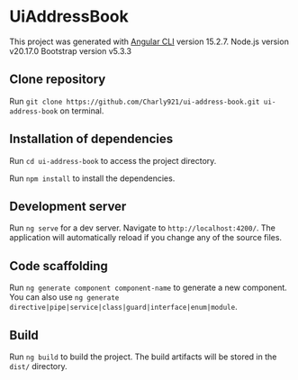 # UiAddressBook

This project was generated with [Angular CLI](https://github.com/angular/angular-cli) version 15.2.7.
Node.js version v20.17.0
Bootstrap version v5.3.3


## Clone repository

Run `git clone https://github.com/Charly921/ui-address-book.git ui-address-book` on terminal.

## Installation of dependencies

Run `cd ui-address-book` to access the project directory.

Run `npm install` to install the dependencies.

## Development server

Run `ng serve` for a dev server. Navigate to `http://localhost:4200/`. The application will automatically reload if you change any of the source files.

## Code scaffolding

Run `ng generate component component-name` to generate a new component. You can also use `ng generate directive|pipe|service|class|guard|interface|enum|module`.

## Build

Run `ng build` to build the project. The build artifacts will be stored in the `dist/` directory.